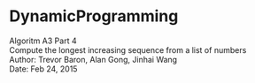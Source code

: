 # DynamicProgramming <br>
Algoritm A3 Part 4<br>
Compute the longest increasing sequence from a list of numbers<br>
Author: Trevor Baron, Alan Gong, Jinhai Wang<br>
Date: Feb 24, 2015<br>



